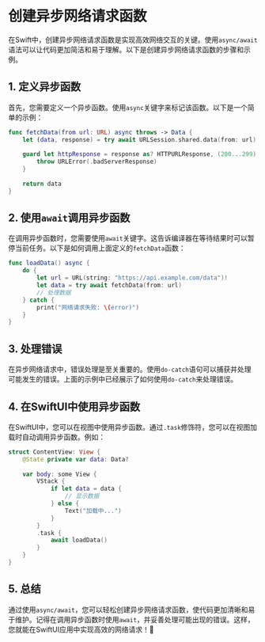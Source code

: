﻿# 创建异步网络请求函数

在Swift中，创建异步网络请求函数是实现高效网络交互的关键。使用`async/await`语法可以让代码更加简洁和易于理解。以下是创建异步网络请求函数的步骤和示例。

## 1. 定义异步函数

首先，您需要定义一个异步函数。使用`async`关键字来标记该函数。以下是一个简单的示例：

```swift
func fetchData(from url: URL) async throws -> Data {
    let (data, response) = try await URLSession.shared.data(from: url)
    
    guard let httpResponse = response as? HTTPURLResponse, (200...299).contains(httpResponse.statusCode) else {
        throw URLError(.badServerResponse)
    }
    
    return data
}
```

## 2. 使用`await`调用异步函数

在调用异步函数时，您需要使用`await`关键字。这告诉编译器在等待结果时可以暂停当前任务。以下是如何调用上面定义的`fetchData`函数：

```swift
func loadData() async {
    do {
        let url = URL(string: "https://api.example.com/data")!
        let data = try await fetchData(from: url)
        // 处理数据
    } catch {
        print("网络请求失败: \(error)")
    }
}
```

## 3. 处理错误

在异步网络请求中，错误处理是至关重要的。使用`do-catch`语句可以捕获并处理可能发生的错误。上面的示例中已经展示了如何使用`do-catch`来处理错误。

## 4. 在SwiftUI中使用异步函数

在SwiftUI中，您可以在视图中使用异步函数。通过`.task`修饰符，您可以在视图加载时自动调用异步函数。例如：

```swift
struct ContentView: View {
    @State private var data: Data?
    
    var body: some View {
        VStack {
            if let data = data {
                // 显示数据
            } else {
                Text("加载中...")
            }
        }
        .task {
            await loadData()
        }
    }
}
```

## 5. 总结

通过使用`async/await`，您可以轻松创建异步网络请求函数，使代码更加清晰和易于维护。记得在调用异步函数时使用`await`，并妥善处理可能出现的错误。这样，您就能在SwiftUI应用中实现高效的网络请求！🚀